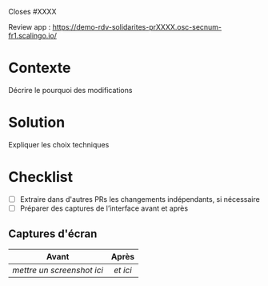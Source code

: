 Closes #XXXX

Review app : https://demo-rdv-solidarites-prXXXX.osc-secnum-fr1.scalingo.io/

# Contexte

Décrire le pourquoi des modifications

# Solution

Expliquer les choix techniques

# Checklist

- [ ] Extraire dans d'autres PRs les changements indépendants, si nécessaire
- [ ] Préparer des captures de l’interface avant et après

## Captures d'écran

Avant | Après
:-------------------------:|:-------------------------:
_mettre un screenshot ici_ | _et ici_
